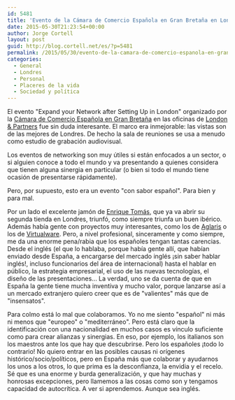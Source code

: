 ```yaml
---
id: 5481
title: 'Evento de la Cámara de Comercio Española en Gran Bretaña en London & Partners'
date: 2015-05-30T21:23:54+00:00
author: Jorge Cortell
layout: post
guid: http://blog.cortell.net/es/?p=5481
permalink: /2015/05/30/evento-de-la-camara-de-comercio-espanola-en-gran-bretana-en-london-partners/
categories:
  - General
  - Londres
  - Personal
  - Placeres de la vida
  - Sociedad y polí­tica
---
```

El evento "Expand your Network after Setting Up in London" organizado por la <a href="http://www.spanishchamber.co.uk/" target="_blank">Cámara de Comercio Española en Gran Bretaña</a> en las oficinas de <a href="http://www.londonandpartners.com/" target="_blank">London & Partners</a> fue sin duda interesante. El marco era inmejorable: las vistas son de las mejores de Londres. De hecho la sala de reuniones se usa a menudo como estudio de grabación audiovisual.

Los eventos de networking son muy útiles si están enfocados a un sector, o si alguien conoce a todo el mundo y va presentando a quienes considera que tienen alguna sinergia en particular (o bien si todo el mundo tiene ocasión de presentarse rápidamente).

Pero, por supuesto, esto era un evento "con sabor español". Para bien y para mal.

Por un lado el excelente jamón de <a href="https://www.enriquetomas.com/empresa/en/tienda/?id=119#" target="_blank">Enrique Tomás</a>, que ya va abrir su segunda tienda en Londres, triunfó, como siempre triunfa un buen ibérico. Además había gente con proyectos muy interesantes, como los de <a href="http://www.aglariscell.es/" target="_blank">Aglaris</a> o los de <a href="http://virtualwaregroup.com/" target="_blank">Virtualware</a>. Pero, a nivel profesional, sinceramente y como siempre, me da una enorme pena/rabia que los españoles tengan tantas carencias. Desde el inglés (el que lo hablaba, porque había gente allí, que habían enviado desde España, a encargarse del mercado inglés ¡sin saber hablar inglés!, incluso funcionarios del área de internacional) hasta el hablar en público, la estrategia empresarial, el uso de las nuevas tecnologías, el diseño de las presentaciones... La verdad, uno se da cuenta de que en España la gente tiene mucha inventiva y mucho valor, porque lanzarse así a un mercado extranjero quiero creer que es de "valientes" más que de "insensatos".

Para colmo está lo mal que colaboramos. Yo no me siento "español" ni más ni menos que "europeo" o "mediterráneo". Pero está claro que la identificación con una nacionalidad en muchos casos es vínculo suficiente como para crear alianzas y sinergias. En eso, por ejemplo, los italianos son los maestros ante los que hay que descubrirse. Pero los españoles ¡todo lo contrario! No quiero entrar en las posibles causas ni orígenes histórico/socio/políticos, pero en España más que colaborar y ayudarnos los unos a los otros, lo que prima es la desconfianza, la envidia y el recelo. Sé que es una enorme y burda generalización, y que hay muchas y honrosas excepciones, pero llamemos a las cosas como son y tengamos capacidad de autocrítica. A ver si aprendemos. Aunque sea inglés.
